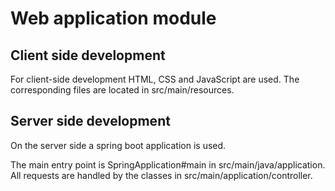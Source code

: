 # Web application module

## Client side development
For client-side development HTML, CSS and JavaScript are used. 
The corresponding files are located in src/main/resources.

## Server side development
On the server side a spring boot application is used.

The main entry point is SpringApplication#main in src/main/java/application.
All requests are handled by the classes in src/main/application/controller.


